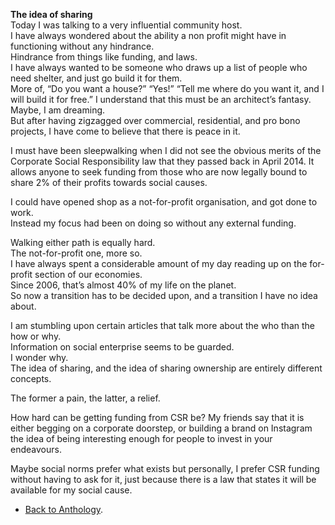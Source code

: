 **The idea of sharing**  
Today I was talking to a very influential community host.  
I have always wondered about the ability a non profit might have in functioning without any hindrance.  
Hindrance from things like funding, and laws.  
I have always wanted to be someone who draws up a list of people who need shelter, and just go build it for them.  
More of, “Do you want a house?” “Yes!” “Tell me where do you want it, and I will build it for free.”   I understand that this must be an architect’s fantasy.  
Maybe, I am dreaming.  
But after having zigzagged over commercial, residential, and pro bono projects, I have come to believe that there is peace in it.  

I must have been sleepwalking when I did not see the obvious merits of the Corporate Social Responsibility law that they passed back in April 2014. It allows anyone to seek funding from those who are now legally bound to share 2% of their profits towards social causes.  

I could have opened shop as a not-for-profit organisation, and got done to work.  
Instead my focus had been on doing so without any external funding.  

Walking either path is equally hard.  
The not-for-profit one, more so.  
I have always spent a considerable amount of my day reading up on the for-profit section of our economies.  
Since 2006, that’s almost 40% of my life on the planet.  
So now a transition has to be decided upon, and a transition I have no idea about.  

I am stumbling upon certain articles that talk more about the who than the how or why.  
Information on social enterprise seems to be guarded.  
I wonder why.  
The idea of sharing, and the idea of sharing ownership are entirely different concepts.  

The former a pain, the latter, a relief.  

How hard can be getting funding from CSR be? My friends say that it is either begging on a corporate doorstep, or building a brand on Instagram the idea of being interesting enough for people to invest in your endeavours.  

Maybe social norms prefer what exists but personally, I prefer CSR funding without having to ask for it, just because there is a law that states it will be available for my social cause.  

- <a href="https://kushalsamant.github.io/anthology.html">Back to Anthology</a>.  